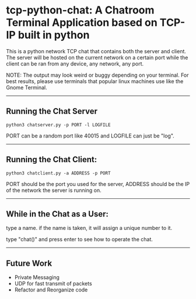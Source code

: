 # tcp-python-chat: A Chatroom Terminal Application based on TCP-IP built in python

This is a python network TCP chat that contains both the server and client.
The server will be hosted on the current network on a certain port while the client can be ran from any device, any network, any port.

NOTE: The output may look weird or buggy depending on your terminal. For best results, please use terminals that popular linux machines use like the Gnome Terminal.

---

## Running the Chat Server

```
python3 chatserver.py -p PORT -l LOGFILE
```

  PORT can be a random port like 40015 and LOGFILE can just be "log".

---

## Running the Chat Client:

```
python3 chatclient.py -a ADDRESS -p PORT
```

  PORT should be the port you used for the server, ADDRESS should be the IP of the network the server is running on.

---

## While in the Chat as a User:
type a name. if the name is taken, it will assign a unique number to it.

type "chat()" and press enter to see how to operate the chat.

---

## Future Work
* Private Messaging
* UDP for fast transmit of packets
* Refactor and Reorganize code
